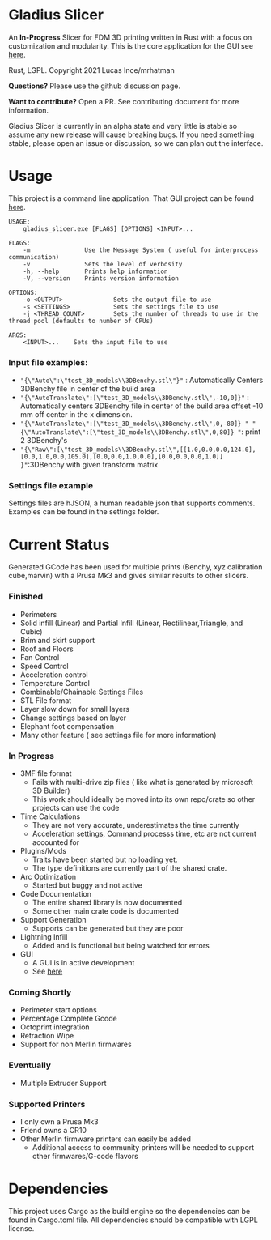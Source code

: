 # Gladius Slicer

An **In-Progress** Slicer for FDM 3D printing written in Rust with a focus on customization and modularity. This is the core application for the GUI see [here](https://github.com/GladiusSlicer/GladiusGUI).

Rust, LGPL. Copyright 2021 Lucas Ince/mrhatman

**Questions?** Please use the github discussion page.

**Want to contribute?** Open a PR. See contributing document for more information.

Gladius Slicer is currently in an alpha state and very little is stable so assume any new release will cause breaking bugs. If you need something stable, please open an issue or discussion, so we can plan out the interface. 

# Usage

This project is a command line application. That GUI project can be found [here](https://github.com/GladiusSlicer/GladiusGUI).

```
USAGE:
    gladius_slicer.exe [FLAGS] [OPTIONS] <INPUT>...

FLAGS:
    -m               Use the Message System ( useful for interprocess communication)
    -v               Sets the level of verbosity
    -h, --help       Prints help information
    -V, --version    Prints version information

OPTIONS:
    -o <OUTPUT>              Sets the output file to use
    -s <SETTINGS>            Sets the settings file to use
    -j <THREAD_COUNT>        Sets the number of threads to use in the thread pool (defaults to number of CPUs)

ARGS:
    <INPUT>...    Sets the input file to use
```

### Input file examples:
* ` "{\"Auto\":\"test_3D_models\\3DBenchy.stl\"}" ` : Automatically Centers 3DBenchy file in center of the build area
* ` "{\"AutoTranslate\":[\"test_3D_models\\3DBenchy.stl\",-10,0]}" `  : Automatically centers 3DBenchy file in center of the build area offset -10 mm off center in the x dimension.
* ` "{\"AutoTranslate\":[\"test_3D_models\\3DBenchy.stl\",0,-80]} " "{\"AutoTranslate\":[\"test_3D_models\\3DBenchy.stl\",0,80]} " `: print 2 3DBenchy's 
* ` "{\"Raw\":[\"test_3D_models\\3DBenchy.stl\",[[1.0,0.0,0.0,124.0],[0.0,1.0,0.0,105.0],[0.0,0.0,1.0,0.0],[0.0,0.0,0.0,1.0]] }" `:3DBenchy with given transform matrix

### Settings file example
Settings files are hJSON, a human readable json that supports comments. Examples can be found in the settings folder.

# Current Status

 Generated GCode has been used for multiple prints (Benchy, xyz calibration cube,marvin) with a Prusa Mk3 and gives similar results to other slicers. 

### Finished
* Perimeters
* Solid infill (Linear) and Partial Infill (Linear, Rectilinear,Triangle, and Cubic)
* Brim and skirt support
* Roof and Floors
* Fan Control
* Speed Control
* Acceleration control
* Temperature Control
* Combinable/Chainable Settings Files
* STL File format
* Layer slow down for small layers
* Change settings based on layer
* Elephant foot compensation
* Many other feature ( see settings file for more information)

### In Progress
* 3MF file format
  * Fails with multi-drive zip files ( like what is generated by microsoft 3D Builder)
  * This work should ideally be moved into its own repo/crate so other projects can use the code 
* Time Calculations
  * They are not very accurate, underestimates the time currently
  * Acceleration settings, Command processs time, etc are not current accounted for
* Plugins/Mods
  * Traits have been started but no loading yet.
  * The type definitions are currently part of the shared crate.
* Arc Optimization
  * Started but buggy and not active
* Code Documentation
  * The entire shared library is now documented 
  * Some other main crate code is documented
* Support Generation
  * Supports can be generated but they are poor
* Lightning Infill
  * Added and is functional but being watched for errors
* GUI
  * A GUI is in active development
  * See [here](https://github.com/GladiusSlicer/GladiusGUI)
### Coming Shortly

* Perimeter start options
* Percentage Complete Gcode
* Octoprint integration
* Retraction Wipe
* Support for non Merlin firmwares

### Eventually
* Multiple Extruder Support

### Supported Printers
* I only own a Prusa Mk3
* Friend owns a CR10
* Other Merlin firmware printers can easily be added
  * Additional access to community printers will be needed to support other firmwares/G-code flavors


# Dependencies

This project uses Cargo as the build engine so the dependencies can be found in Cargo.toml file. All dependencies should be compatible with LGPL license. 
